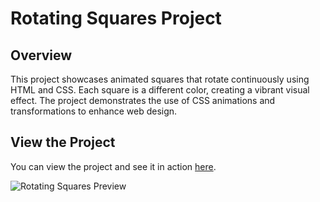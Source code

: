 # Rotating Squares Project

## Overview

This project showcases animated squares that rotate continuously using HTML and CSS. Each square is a different color, creating a vibrant visual effect. The project demonstrates the use of CSS animations and transformations to enhance web design.

## View the Project

You can view the project and see it in action [here](https://github.com/your-username/Rotating-Squares-Project). 

![Rotating Squares Preview](https://via.placeholder.com/600x200.png?text=Rotating+Squares+Preview) <!-- Replace this with an actual screenshot if you have one -->
